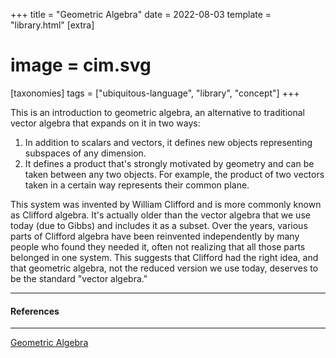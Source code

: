 +++
title = "Geometric Algebra"
date = 2022-08-03
template = "library.html"
[extra]
#  image = cim.svg
[taxonomies]
   tags = ["ubiquitous-language", "library", "concept"]
+++

This is an introduction to geometric algebra, an alternative to traditional vector algebra that expands on it in two ways:
 1. In addition to scalars and vectors, it defines new objects representing subspaces of any dimension.
 2. It defines a product that's strongly motivated by geometry and can be taken between any two objects. For example, the product of two vectors taken in a certain way represents their common plane.

This system was invented by William Clifford and is more commonly known as Clifford algebra. It's actually older than the vector algebra that we use today (due to Gibbs) and includes it as a subset. Over the years, various parts of Clifford algebra have been reinvented independently by many people who found they needed it, often not realizing that all those parts belonged in one system. This suggests that Clifford had the right idea, and that geometric algebra, not the reduced version we use today, deserves to be the standard "vector algebra."

---

#### References

---

[Geometric Algebra](https://arxiv.org/pdf/1205.5935.pdf)
